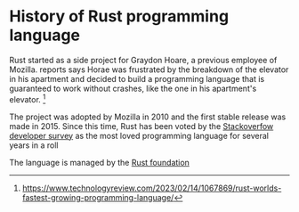 # History of Rust programming language

Rust started as a side project for Graydon Hoare, a previous employee of
Mozilla. reports says Horae was frustrated by the breakdown of the elevator in
his apartment and decided to build a programming language that is guaranteed to
work without crashes, like the one in his apartment's elevator. [^note]

The project was adopted by Mozilla in 2010 and the first stable release was made
in 2015. Since this time, Rust has been voted by the
[Stackoverfow developer survey](https://survey.stackoverflow.co/2024/) as the
most loved programming language for several years in a roll

The language is managed by the [Rust foundation](https://rustfoundation.org/)

[^note]: <https://www.technologyreview.com/2023/02/14/1067869/rust-worlds-fastest-growing-programming-language/>
